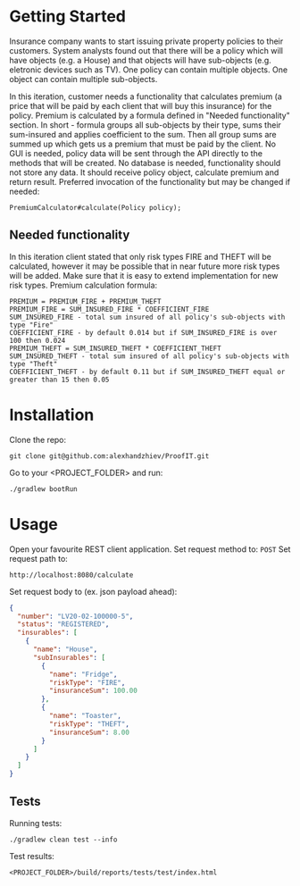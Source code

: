 # Getting Started

Insurance company wants to start issuing private property policies to their customers. System analysts found out that
there will be a policy which will have objects (e.g. a House) and that objects will have sub-objects (e.g. eletronic
devices such as TV). One policy can contain multiple objects. One object can contain multiple sub-objects.

In this iteration, customer needs a functionality that calculates premium (a price that will be paid by each client that
will buy this insurance) for the policy. Premium is calculated by a formula defined in "Needed functionality" section.
In short - formula groups all sub-objects by their type, sums their sum-insured and applies coefficient to the sum. Then
all group sums are summed up which gets us a premium that must be paid by the client. No GUI is needed, policy data will
be sent through the API directly to the methods that will be created. No database is needed, functionality should not
store any data. It should receive policy object, calculate premium and return result. Preferred invocation of the
functionality but may be changed if needed:

```PremiumCalculator#calculate(Policy policy);```

## Needed functionality

In this iteration client stated that only risk types FIRE and THEFT will be calculated, however it may be possible that
in near future more risk types will be added. Make sure that it is easy to extend implementation for new risk types.
Premium calculation formula:

```
PREMIUM = PREMIUM_FIRE + PREMIUM_THEFT
PREMIUM_FIRE = SUM_INSURED_FIRE * COEFFICIENT_FIRE
SUM_INSURED_FIRE - total sum insured of all policy's sub-objects with type "Fire"
COEFFICIENT_FIRE - by default 0.014 but if SUM_INSURED_FIRE is over 100 then 0.024
PREMIUM_THEFT = SUM_INSURED_THEFT * COEFFICIENT_THEFT
SUM_INSURED_THEFT - total sum insured of all policy's sub-objects with type "Theft" 
COEFFICIENT_THEFT - by default 0.11 but if SUM_INSURED_THEFT equal or greater than 15 then 0.05
```

# Installation

Clone the repo:

```
git clone git@github.com:alexhandzhiev/ProofIT.git
```

Go to your <PROJECT_FOLDER> and run:

```
./gradlew bootRun
```

# Usage

Open your favourite REST client application. Set request method to:
```POST```
Set request path to:

```
http://localhost:8080/calculate
```

Set request body to (ex. json payload ahead):

```json
{
  "number": "LV20-02-100000-5",
  "status": "REGISTERED",
  "insurables": [
    {
      "name": "House",
      "subInsurables": [
        {
          "name": "Fridge",
          "riskType": "FIRE",
          "insuranceSum": 100.00
        },
        {
          "name": "Toaster",
          "riskType": "THEFT",
          "insuranceSum": 8.00
        }
      ]
    }
  ]
}

```

## Tests

Running tests:

```
./gradlew clean test --info
```

Test results:

```
<PROJECT_FOLDER>/build/reports/tests/test/index.html
```
